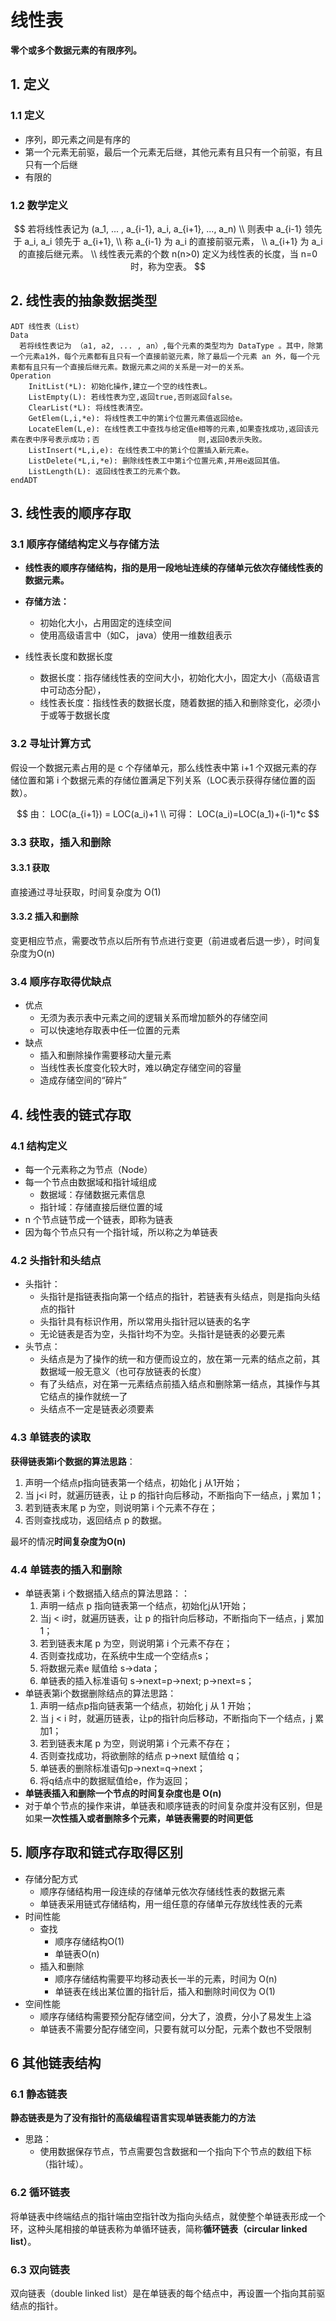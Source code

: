 # 线性表

**零个或多个数据元素的有限序列。**



## 1. 定义

### 1.1 定义

- 序列，即元素之间是有序的
- 第一个元素无前驱，最后一个元素无后继，其他元素有且只有一个前驱，有且只有一个后继
- 有限的

### 1.2 数学定义

$$
若将线性表记为 (a_1, ... , a_{i-1}, a_i, a_{i+1}, ..., a_n) \\
则表中 a_{i-1} 领先于 a_i, a_i 领先于 a_{i+1},  \\
称 a_{i-1} 为 a_i 的直接前驱元素，  \\
a_{i+1} 为 a_i 的直接后继元素。 \\
线性表元素的个数 n(n>0) 定义为线性表的长度，当 n=0 时，称为空表。
$$



## 2. 线性表的抽象数据类型

```ADT
ADT 线性表（List）
Data
  若将线性表记为 （a1, a2, ... , an）,每个元素的类型均为 DataType 。其中，除第一个元素a1外，每个元素都有且只有一个直接前驱元素，除了最后一个元素 an 外，每一个元素都有且只有一个直接后继元素。数据元素之间的关系是一对一的关系。
Operation
	InitList(*L): 初始化操作,建立一个空的线性表L。
	ListEmpty(L): 若线性表为空,返回true,否则返回false。
	ClearList(*L): 将线性表清空。
	GetElem(L,i,*e): 将线性表工中的第i个位置元素值返回给e。
	LocateElem(L,e): 在线性表工中查找与给定值e相等的元素,如果查找成功,返回该元素在表中序号表示成功；否						 则,返回0表示失败。
	ListInsert(*L,i,e): 在线性表工中的第i个位置插入新元素e。
	ListDelete(*L,i,*e): 删除线性表工中第i个位置元素,并用e返回其值。
	ListLength(L): 返回线性表工的元素个数。
endADT
```



## 3. 线性表的顺序存取

### 3.1 顺序存储结构定义与存储方法

- **线性表的顺序存储结构，指的是用一段地址连续的存储单元依次存储线性表的数据元素。**

- **存储方法：**
  - 初始化大小，占用固定的连续空间
  - 使用高级语言中（如C， java）使用一维数组表示
- 线性表长度和数据长度
  - 数据长度：指存储线性表的空间大小，初始化大小，固定大小（高级语言中可动态分配），
  - 线性表长度：指线性表的数据长度，随着数据的插入和删除变化，必须小于或等于数据长度



### 3.2 寻址计算方式

假设一个数据元素占用的是 c 个存储单元，那么线性表中第 i+1 个双据元素的存储位置和第 i 个数据元素的存储位置满足下列关系（LOC表示获得存储位置的函数）。

$$
由： LOC(a_{i+1}) = LOC(a_i)+1 \\
可得： LOC(a_i)=LOC(a_1)+(i-1)*c
$$


### 3.3 获取，插入和删除

#### 3.3.1 获取

直接通过寻址获取，时间复杂度为 O(1)



#### 3.3.2 插入和删除

变更相应节点，需要改节点以后所有节点进行变更（前进或者后退一步），时间复杂度为O(n)



### 3.4 顺序存取得优缺点

- 优点
  - 无须为表示表中元素之间的逻辑关系而增加额外的存储空间
  - 可以快速地存取表中任一位置的元素
- 缺点
  - 插入和删除操作需要移动大量元素
  - 当线性表长度变化较大时，难以确定存储空间的容量
  - 造成存储空间的“碎片”



## 4. 线性表的链式存取

### 4.1 结构定义

- 每一个元素称之为节点（Node）
- 每一个节点由数据域和指针域组成
  - 数据域：存储数据元素信息
  - 指针域：存储直接后继位置的域
- n 个节点链节成一个链表，即称为链表
- 因为每个节点只有一个指针域，所以称之为单链表



### 4.2 头指针和头结点

- 头指针：
  - 头指针是指链表指向第一个结点的指针，若链表有头结点，则是指向头结点的指针
  - 头指针具有标识作用，所以常用头指针冠以链表的名字
  - 无论链表是否为空，头指针均不为空。头指针是链表的必要元素
- 头节点：
  - 头结点是为了操作的统一和方便而设立的，放在第一元素的结点之前，其数据域一般无意义（也可存放链表的长度）
  - 有了头结点，对在第一元素结点前插入结点和删除第一结点，其操作与其它结点的操作就统一了
  - 头结点不一定是链表必须要素



### 4.3 单链表的读取

**获得链表第i个数据的算法思路**：

1. 声明一个结点p指向链表第一个结点，初始化 j 从1开始；
2. 当 j<i 时，就遍历链表，让 p 的指针向后移动，不断指向下一结点，j 累加 1；
3. 若到链表末尾 p 为空，则说明第 i 个元素不存在；
4. 否则查找成功，返回结点 p 的数据。

最坏的情况**时间复杂度为O(n)**



### 4.4 单链表的插入和删除

- 单链表第 i 个数据插入结点的算法思路：：
  1. 声明一结点 p 指向链表第一个结点，初始化j从1开始；
  2. 当j < i时，就遍历链表，让 p 的指针向后移动，不断指向下一结点，j 累加1；
  3. 若到链表末尾 p 为空，则说明第 i 个元素不存在；
  4. 否则查找成功，在系统中生成一个空结点s；
  5. 将数据元素e 赋值给 s->data；
  6. 单链表的插入标准语句 s->next=p->next; p->next=s；
- 单链表第i个数据删除结点的算法思路：
  1. 声明一结点p指向链表第一个结点，初始化 j 从 1 开始；
  2. 当 j < i 时，就遍历链表，让p的指针向后移动，不断指向下一个结点，j 累加1；
  3. 若到链表末尾 p 为空，则说明第 i 个元素不存在；
  4. 否则查找成功，将欲删除的结点 p->next 赋值给 q；
  5. 单链表的删除标准语句p->next=q->next；
  6. 将q结点中的数据赋值给e，作为返回；
- **单链表插入和删除一个节点的时间复杂度也是 O(n)**
- 对于单个节点的操作来讲，单链表和顺序链表的时间复杂度并没有区别，但是如果**一次性插入或者删除多个元素，单链表需要的时间更低**



## 5. 顺序存取和链式存取得区别

- 存储分配方式
  - 顺序存储结构用一段连续的存储单元依次存储线性表的数据元素
  - 单链表采用链式存储结构，用一组任意的存储单元存放线性表的元素
- 时间性能
  - 查找
    - 顺序存储结构O(1)
    - 单链表O(n)
  - 插入和删除
    - 顺序存储结构需要平均移动表长一半的元素，时间为 O(n)
    - 单链表在线出某位置的指针后，插入和删除时间仅为 O(1)
- 空间性能
  - 顺序存储结构需要预分配存储空间，分大了，浪费，分小了易发生上溢
  - 单链表不需要分配存储空间，只要有就可以分配，元素个数也不受限制



## 6 其他链表结构

### 6.1 静态链表

**静态链表是为了没有指针的高级编程语言实现单链表能力的方法**

- 思路：
  - 使用数据保存节点，节点需要包含数据和一个指向下个节点的数组下标（指针域）。



### 6.2 循环链表

将单链表中终端结点的指针端由空指针改为指向头结点，就使整个单链表形成一个环，这种头尾相接的单链表称为单循环链表，简称**循环链表（circular linked list）**。





### 6.3 双向链表

双向链表（double linked list）是在单链表的每个结点中，再设置一个指向其前驱结点的指针。